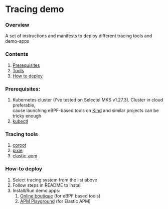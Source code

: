 # Tracing demo

### Overview

A set of instructions and manifests to deploy different tracing tools and demo-apps

### Contents
1. [Prerequisites](#prerequisites)
2. [Tools](#tracing-tools)
3. [How to deploy](#how-to-deploy)

### Prerequisites:
1. Kubernetes cluster (I've tested on Selectel MKS v1.27.3). Cluster in cloud preferable,\
   cause launching eBPF-based tools on [Kind](https://kind.sigs.k8s.io) and similar projects can be tricky enough 
2. [kubectl](https://kubernetes.io/docs/tasks/tools/#kubectl)

### Tracing tools
1. [coroot](./coroot/README.md)
2. [pixie](./pixie/README.md)
3. [elastic-apm](./elastic-apm/README.md)

### How-to deploy
1. Select tracing system from the list above
2. Follow steps in README to install
3. Install/Run demo apps:
   1. [Online boutique](apps/online-boutique/README.md) (for eBPF based tools)
   2. [APM Playground](apps/elastic-apm-playground/README.md) (for Elastic APM)
